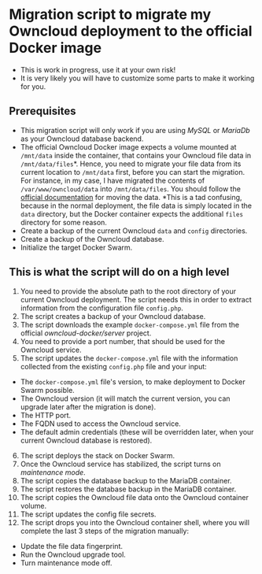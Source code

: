 # Migration script to migrate my Owncloud deployment to the official Docker image

* This is work in progress, use it at your own risk!
* It is very likely you will have to customize some parts to make it working for you.

## Prerequisites

- This migration script will only work if you are using *MySQL* or *MariaDb* as your Owncloud database backend.
- The official Owncloud Docker image expects a volume mounted at `/mnt/data` inside the container, that contains your Owncloud file data in `/mnt/data/files`*. Hence, you need to migrate your file data from its current location to `/mnt/data` first, before you can start the migration. For instance, in my case, I have migrated the contents of `/var/www/owncloud/data` into `/mnt/data/files`. You should follow the [official documentation](https://doc.owncloud.com/server/admin_manual/maintenance/manually-moving-data-folders.html) for moving the data.
  *This is a tad confusing, because in the normal deployment, the file data is simply located in the `data` directory, but the Docker container expects the additional `files` directory for some reason.
- Create a backup of the current Owncloud `data` and `config` directories.
- Create a backup of the Owncloud database.
- Initialize the target Docker Swarm.

## This is what the script will do on a high level

01. You need to provide the absolute path to the root directory of your current Owncloud deployment. The script needs this in order to extract information from the configuration file `config.php`.
02. The script creates a backup of your Owncloud database.
03. The script downloads the example `docker-compose.yml` file from the official *owncloud-docker/server* project.
04. You need to provide a port number, that should be used for the Owncloud service.
05. The script updates the `docker-compose.yml` file with the information collected from the existing `config.php` file and your input:
  - The `docker-compose.yml` file's version, to make deployment to Docker Swarm possible.
  - The Owncloud version (it will match the current version, you can upgrade later after the migration is done).
  - The HTTP port.
  - The FQDN used to access the Owncloud service.
  - The default admin credentials (these will be overridden later, when your current Owncloud database is restored).
06. The script deploys the stack on Docker Swarm.
07. Once the Owncloud service has stabilized, the script turns on *maintenance mode*.
08. The script copies the database backup to the MariaDB container.
09. The script restores the database backup in the MariaDB container.
10. The script copies the Owncloud file data onto the Owncloud container volume.
11. The script updates the config file secrets.
12. The script drops you into the Owncloud container shell, where you will complete the last 3 steps of the migration manually:
  - Update the file data fingerprint.
  - Run the Owncloud upgrade tool.
  - Turn maintenance mode off.